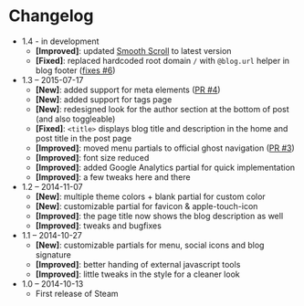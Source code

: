 # Changelog

* 1.4 - in development
    * **[Improved]**: updated [Smooth Scroll](https://github.com/cferdinandi/smooth-scroll) to latest version
    * **[Fixed]**: replaced hardcoded root domain `/` with `@blog.url` helper in blog footer ([fixes #6](https://github.com/epistrephein/Steam/issues/6))
* 1.3 – 2015-07-17
    * **[New]**: added support for meta elements ([PR #4](https://github.com/epistrephein/Steam/pull/4))
    * **[New]**: added support for tags page
    * **[New]**: redesigned look for the author section at the bottom of post (and also toggleable)
    * **[Fixed]**: `<title>` displays blog title and description in the home and post title in the post page
    * **[Improved]**: moved menu partials to official ghost navigation ([PR #3](https://github.com/epistrephein/Steam/pull/3))
    * **[Improved]**: font size reduced
    * **[Improved]**: added Google Analytics partial for quick implementation
    * **[Improved]**: a few tweaks here and there
* 1.2 – 2014-11-07
    * **[New]**: multiple theme colors + blank partial for custom color
    * **[New]**: customizable partial for favicon & apple-touch-icon
    * **[Improved]**: the page title now shows the blog description as well
    * **[Improved]**: tweaks and bugfixes
* 1.1 – 2014-10-27
    * **[New]**: customizable partials for menu, social icons and blog signature
    * **[Improved]**: better handing of external javascript tools
    * **[Improved]**: little tweaks in the style for a cleaner look
* 1.0 – 2014-10-13
    * First release of Steam

